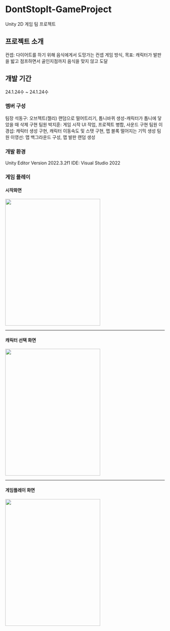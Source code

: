 # DontStopIt-GameProject
Unity 2D 게임 팀 프로젝트

## 프로젝트 소개
컨셉: 다이어트를 하기 위해 음식에게서 도망가는 컨셉
게임 방식, 목표: 캐릭터가 발판을 밟고 점프하면서 골인지점까지 음식을 맞지 않고 도달

## 개발 기간
24.1.24수 ~ 24.1.24수

### 멤버 구성
팀장 석동구: 오브젝트(젤리) 랜덤으로 떨어트리기, 톱니바퀴 생성-캐릭터가 톱니에 닿았을 때 삭제 구현
팀원 박지훈: 게임 시작 UI 작업, 프로젝트 병합, 사운드 구현
팀원 이경섭: 캐릭터 생성 구현, 캐릭터 이동속도 및 스탯 구현, 맵 블록 떨어지는 기믹 생성
팀원 이영선: 맵 백그라운드 구성, 맵 발판 랜덤 생성 
 
### 개발 환경
Unity Editor Version 2022.3.2f1
IDE: Visual Studio 2022

### 게임 플레이
#### 시작화면
<img src = "https://github.com/fgonlygle00/DontStopIt/assets/120997897/34a507ec-04c3-46e9-95e3-c13513ed332a" width="300" height="400"/>

---
#### 캐릭터 선택 화면
<img src = "https://github.com/fgonlygle00/DontStopIt/assets/120997897/e7b377b1-b1f4-4a5d-be4d-f99a80597897" width="300" height="400"/>

---
#### 게임플레이 화면
<img src = "https://github.com/fgonlygle00/DontStopIt/assets/120997897/7e0b9b1a-2ec0-4a6d-8acc-77554120c7c7" width="300" height="400"/>
